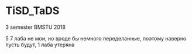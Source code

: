 # TiSD_TaDS
3 semester BMSTU 2018

5 7 лаба не мои, но вроде бы немного переделанные, поэтому наверно пусть будут, 1 лаба утеряна
